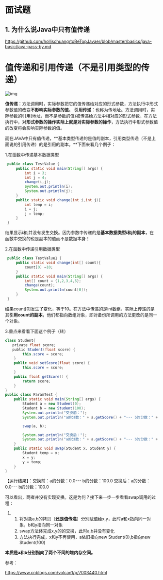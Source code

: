 # 面试题

## 1. 为什么说Java中只有值传递

https://github.com/hollischuang/toBeTopJavaer/blob/master/basics/java-basic/java-pass-by.md

# 值传递和引用传递（不是引用类型的传递）

![img](https://images2015.cnblogs.com/blog/701142/201706/701142-20170613200934978-745949138.png)

**值传递**：方法调用时，实际参数把它的值传递给对应的形式参数，方法执行中形式参数值的改变**不影响实际参数的值**。
**引用传递**：也称为传地址。方法调用时，实际参数的引用(地址，而不是参数的值)被传递给方法中相对应的形式参数，在方法执行中，对**形式参数的操作实际上就是对实际参数的操作**，方法执行中形式参数值的改变将会影响实际参数的值。

而在JAVA中只有值传递，**基本类型传递的是值的副本，引用类型传递（不是上面说的引用传递）的是引用的副本。**下面来看几个例子：

1.在函数中传递基本数据类型

```java
 public class TestValue {
     public static void main(String[] args) {
         int i = 3;
         int j = 4;
         change(i,j);
         System.out.println(i);
         System.out.println(j);
     }    
     public static void change(int i,int j){
         int temp = i;
         i = j;
         j = temp;
     }
 }
```

结果显示i和j并没有发生交换。因为参数中传递的是**基本数据类型i和j的副本**，在函数中交换的也是副本的值而不是数据本身！

2.在函数中传递引用数据类型

```java
 public class TestValue1 {
     public static void change(int[] count){
         count[0] =10;
     }
     public static void main(String[] args) {
         int[] count = {1,2,3,4,5};
         change(count);
         System.out.println(count[0]);
     }
 }
```

结果count[0]发生了变化，等于10。在方法中传递的是int数组，实际上传递的是其**引用count的副本**，他们都指向数组对象，即对备份所调用的方法更改的是同一个对象。

3.重点来看看下面这个例子（转）

```java
class Student{
　　private float score;
　　public Student(float score) {
        this.score = score;
    }
    public void setScore(float score) {
        this.score = score;
    }
    public float getScore() {
        return score;
    }
}
public class ParamTest {
    public static void main(String[] args) {
        Student a = new Student(0);
        Student b = new Student(100);
        System.out.println("交换前：");
        System.out.println("a的分数：" + a.getScore() + "--- b的分数：" + b.getScore());

        swap(a, b);

        System.out.println("交换后：");
        System.out.println("a的分数：" + a.getScore() + "--- b的分数：" + b.getScore());
    }
    public static void swap(Student x, Student y) {
        Student temp = x;
        x = y;
        y = temp;
    }
}
```

【运行结果】：交换前：a的分数：0.0--- b的分数：100.0
                    交换后：a的分数：0.0--- b的分数：100.0

可以看出，两者并没有实现交换。这是为何？接下来一步一步看看swap调用的过程：

1. 1. 将对象a,b的拷贝（**还是值传递**）分别赋值给x,y，此时a和x指向同一对象，b和y指向同一对象
   2. swap方法体完成x,y的的交换，此时a,b并没有变化
   3. 方法执行完成，x和y不再使用，a依旧指向new Student(0),b指向new Student(100)

**本质是a和b分别指向了两个不同的堆内存空间。**

参考：

https://www.cnblogs.com/volcan1/p/7003440.html